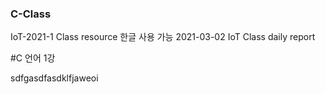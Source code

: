 ### C-Class
IoT-2021-1 Class resource 한글 사용 가능
2021-03-02 IoT Class daily report

#C 언어 1강

sdfgasdfasdklfjaweoi
